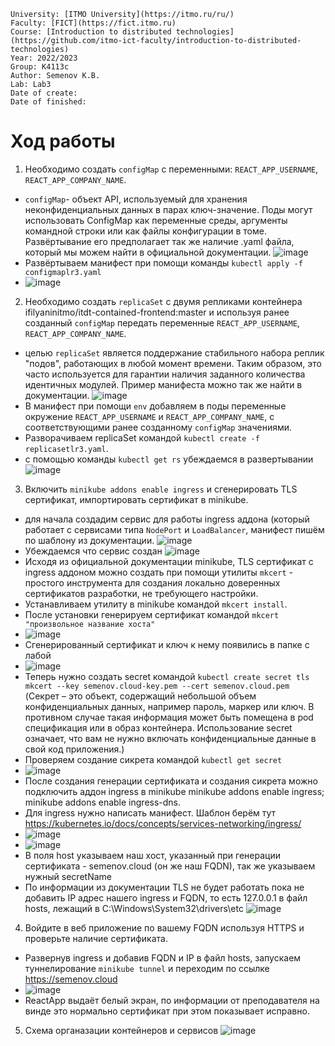 ```
University: [ITMO University](https://itmo.ru/ru/)
Faculty: [FICT](https://fict.itmo.ru)
Course: [Introduction to distributed technologies](https://github.com/itmo-ict-faculty/introduction-to-distributed-technologies)
Year: 2022/2023
Group: К4113с
Author: Semenov K.B.
Lab: Lab3
Date of create:   
Date of finished: 
```
# Ход работы
1. Необходимо создать `configMap` с переменными: `REACT_APP_USERNAME`, `REACT_APP_COMPANY_NAME`.
- `configMap`- объект API, используемый для хранения неконфиденциальных данных в парах ключ-значение. Поды могут использовать ConfigMap как переменные среды, аргументы командной строки или как файлы конфигурации в томе. Развёртывание его предполагает так же наличие .yaml файла, который мы можем найти в официальной документации.
![image](https://user-images.githubusercontent.com/121423344/209566895-e0ae1586-a979-425f-9ca9-991b75ea84e7.png)
- Развёртываем манифест при помощи команды `kubectl apply -f configmaplr3.yaml`
- ![image](https://user-images.githubusercontent.com/121423344/209568107-a690fc3b-cf4e-41c5-9311-b973183596de.png)
2. Необходимо создать `replicaSet` с двумя репликами контейнера ifilyaninitmo/itdt-contained-frontend:master и используя ранее созданный `configMap` передать переменные `REACT_APP_USERNAME`, `REACT_APP_COMPANY_NAME`.
- целью `replicaSet` является поддержание стабильного набора реплик "подов", работающих в любой момент времени. Таким образом, это часто используется для гарантии наличия заданного количества идентичных модулей. Пример манифеста можно так же найти в документации.
![image](https://user-images.githubusercontent.com/121423344/209571542-fafd94a2-cff6-491b-aef8-5b98afa150fa.png)
- В манифест при помощи `env` добавляем в поды переменные окружение `REACT_APP_USERNAME` и `REACT_APP_COMPANY_NAME`, с соответствующими ранее созданному `configMap` значениями.
- Разворачиваем replicaSet командой `kubectl create -f replicasetlr3.yaml`.
- с помощью команды `kubectl get rs` убеждаемся в развертывании ![image](https://user-images.githubusercontent.com/121423344/209644448-fc91de9e-eb31-431b-b06e-d2688e01286a.png)
3. Включить `minikube addons enable ingress` и сгенерировать TLS сертификат, импортировать сертификат в minikube.
- для начала создадим сервис для работы ingress аддона (который работает с сервисами типа `NodePort` и `LoadBalancer`, манифест пишём по шаблону из документации.
![image](https://user-images.githubusercontent.com/121423344/209572937-c42f7d07-fea9-43c3-b90c-0660557ac865.png)
- Убеждаемся что сервис создан ![image](https://user-images.githubusercontent.com/121423344/209644154-21465d0d-480d-4d10-b689-762cc2f057e8.png)
- Исходя из официальной документации minikube, TLS сертификат с ingress аддоном можно создать при помощи утилиты `mkcert` - простого инструмента для создания локально доверенных сертификатов разработки, не требующего настройки.
- Устанавливаем утилиту в minikube командой `mkcert install`.
- После установки генерируем сертификат командой `mkcert "произвольное название хоста"`
- ![image](https://user-images.githubusercontent.com/121423344/209646741-938a2842-514d-4ee1-abe7-fa0948302258.png)
- Сгенерированный сертификат и ключ к нему появились в папке с лабой
- ![image](https://user-images.githubusercontent.com/121423344/209646224-12d34434-f91e-4f96-a8d2-f41a0f9db44e.png)
- Теперь нужно создать secret командой `kubectl create secret tls mkcert --key semenov.cloud-key.pem --cert semenov.cloud.pem` (Секрет – это объект, содержащий небольшой объем конфиденциальных данных, например пароль, маркер или ключ. В противном случае такая информация может быть помещена в pod спецификация или в образ контейнера. Использование secret означает, что вам не нужно включать конфиденциальные данные в свой код приложения.)
- Проверяем создание сикрета командой `kubectl get secret`
- ![image](https://user-images.githubusercontent.com/121423344/209646921-82f4833e-9753-4507-9c83-a1ff6b1c7c63.png)
- После создания генерации сертификата и создания сикрета можно подключить аддон ingress в minikube
minikube addons enable ingress; 
minikube addons enable ingress-dns.
- Для ingress нужно написать манифест. Шаблон берём тут https://kubernetes.io/docs/concepts/services-networking/ingress/
- ![image](https://user-images.githubusercontent.com/121423344/209647900-ccf463b6-5ff7-4eff-8920-ebf1045dd296.png)
- ![image](https://user-images.githubusercontent.com/121423344/209648650-0f8fcdb5-c12b-45ac-ae92-75def7badff9.png)
- В поля host указываем наш хост, указанный при генерации сертификата - semenov.cloud (он же наш FQDN), так же указываем нужный secretName
- По информации из документации TLS не будет работать пока не добавить IP адрес нашего ingress и FQDN, то есть 127.0.0.1 в файл hosts, лежащий в C:\Windows\System32\drivers\etc
![image](https://user-images.githubusercontent.com/121423344/209648396-860c4738-9b8c-48b6-ade8-9abb1ed30a76.png)
4. Войдите в веб приложение по вашему FQDN используя HTTPS и проверьте наличие сертификата.
- Развернув ingress и добавив FQDN и IP в файл hosts, запускаем туннелирование `minikube tunnel` и переходим по ссылке https://semenov.cloud
- ![image](https://user-images.githubusercontent.com/121423344/209717149-d4670797-0129-4a65-b657-12bf009e1d4e.png)
- ReactApp выдаёт белый экран, по информации от преподавателя на винде это нормально сертификат при этом показывает исправно.
5. Схема органазации контейнеров и сервисов
![image](https://user-images.githubusercontent.com/121423344/209831238-62de9942-0ca8-4774-a4a6-3b8274fa1112.png)

